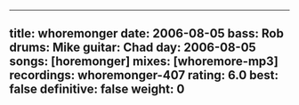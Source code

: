 
---
title: whoremonger
date: 2006-08-05
bass:	Rob
drums:	Mike
guitar:	Chad
day: 2006-08-05
songs: [horemonger]
mixes: [whoremore-mp3]
recordings: whoremonger-407
rating: 6.0
best: false
definitive: false
weight: 0
---
